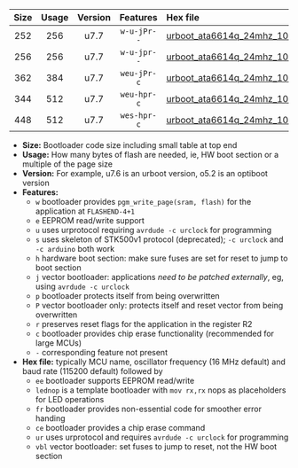 |Size|Usage|Version|Features|Hex file|
|:-:|:-:|:-:|:-:|:--|
|252|256|u7.7|`w-u-jPr--`|[urboot_ata6614q_24mhz_1000000bps_lednop_ur_vbl.hex](https://raw.githubusercontent.com/stefanrueger/urboot.hex/main/mcus/ata6614q/fcpu_24mhz/1000000_bps/urboot_ata6614q_24mhz_1000000bps_lednop_ur_vbl.hex)|
|256|256|u7.7|`w-u-jpr--`|[urboot_ata6614q_24mhz_1000000bps_lednop_fr_ur_vbl.hex](https://raw.githubusercontent.com/stefanrueger/urboot.hex/main/mcus/ata6614q/fcpu_24mhz/1000000_bps/urboot_ata6614q_24mhz_1000000bps_lednop_fr_ur_vbl.hex)|
|362|384|u7.7|`weu-jPr-c`|[urboot_ata6614q_24mhz_1000000bps_ee_lednop_fr_ce_ur_vbl.hex](https://raw.githubusercontent.com/stefanrueger/urboot.hex/main/mcus/ata6614q/fcpu_24mhz/1000000_bps/urboot_ata6614q_24mhz_1000000bps_ee_lednop_fr_ce_ur_vbl.hex)|
|344|512|u7.7|`weu-hpr-c`|[urboot_ata6614q_24mhz_1000000bps_ee_lednop_fr_ce_ur.hex](https://raw.githubusercontent.com/stefanrueger/urboot.hex/main/mcus/ata6614q/fcpu_24mhz/1000000_bps/urboot_ata6614q_24mhz_1000000bps_ee_lednop_fr_ce_ur.hex)|
|448|512|u7.7|`wes-hpr-c`|[urboot_ata6614q_24mhz_1000000bps_ee_lednop_fr_ce.hex](https://raw.githubusercontent.com/stefanrueger/urboot.hex/main/mcus/ata6614q/fcpu_24mhz/1000000_bps/urboot_ata6614q_24mhz_1000000bps_ee_lednop_fr_ce.hex)|

- **Size:** Bootloader code size including small table at top end
- **Usage:** How many bytes of flash are needed, ie, HW boot section or a multiple of the page size
- **Version:** For example, u7.6 is an urboot version, o5.2 is an optiboot version
- **Features:**
  + `w` bootloader provides `pgm_write_page(sram, flash)` for the application at `FLASHEND-4+1`
  + `e` EEPROM read/write support
  + `u` uses urprotocol requiring `avrdude -c urclock` for programming
  + `s` uses skeleton of STK500v1 protocol (deprecated); `-c urclock` and `-c arduino` both work
  + `h` hardware boot section: make sure fuses are set for reset to jump to boot section
  + `j` vector bootloader: applications *need to be patched externally*, eg, using `avrdude -c urclock`
  + `p` bootloader protects itself from being overwritten
  + `P` vector bootloader only: protects itself and reset vector from being overwritten
  + `r` preserves reset flags for the application in the register R2
  + `c` bootloader provides chip erase functionality (recommended for large MCUs)
  + `-` corresponding feature not present
- **Hex file:** typically MCU name, oscillator frequency (16 MHz default) and baud rate (115200 default) followed by
  + `ee` bootloader supports EEPROM read/write
  + `lednop` is a template bootloader with `mov rx,rx` nops as placeholders for LED operations
  + `fr` bootloader provides non-essential code for smoother error handing
  + `ce` bootloader provides a chip erase command
  + `ur` uses urprotocol and requires `avrdude -c urclock` for programming
  + `vbl` vector bootloader: set fuses to jump to reset, not the HW boot section
